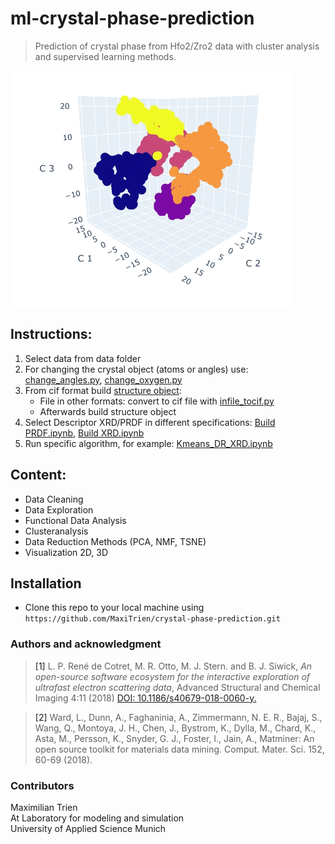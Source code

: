 # ml-crystal-phase-prediction

> Prediction of crystal phase from Hfo2/Zro2 data with cluster analysis and supervised learning methods.

![](docs/recording.gif)

## Instructions: 

1. Select data from data folder
2. For changing the crystal object (atoms or angles) use: [change_angles.py](https://github.com/MaxiTrien/ml-crystal-phase-prediction/blob/master/py_scripts/change_angles.py), [change_oxygen.py](https://github.com/MaxiTrien/ml-crystal-phase-prediction/blob/master/py_scripts/change_oxygen.py)
3. From cif format build [structure object](https://github.com/MaxiTrien/ml-crystal-phase-prediction/blob/master/py_scripts/df_build_descriptorsetup.py):
    - File in other formats: convert to cif file with [infile_tocif.py](https://github.com/MaxiTrien/ml-crystal-phase-prediction/blob/master/py_scripts/infile_tocif.py)
    - Afterwards build structure object
3. Select Descriptor XRD/PRDF in different specifications: [Build PRDF.ipynb](https://github.com/MaxiTrien/ml-crystal-phase-prediction/blob/master/notebooks/unsupervised%20models/PRDF/Build%20PRDF.ipynb), [Build XRD.ipynb](https://github.com/MaxiTrien/ml-crystal-phase-prediction/blob/master/notebooks/unsupervised%20models/XRD-Pattern/Build_XRD.ipynb)
4. Run specific algorithm, for example: [Kmeans_DR_XRD.ipynb](https://github.com/MaxiTrien/ml-crystal-phase-prediction/blob/master/notebooks/unsupervised%20models/XRD-Pattern/Kmeans_DR_XRD.ipynb)

## Content: 
 
 - Data Cleaning
 - Data Exploration
 - Functional Data Analysis
 - Clusteranalysis
 - Data Reduction Methods (PCA, NMF, TSNE)
 - Visualization 2D, 3D
 
 ## Installation
 - Clone this repo to your local machine using `https://github.com/MaxiTrien/crystal-phase-prediction.git`

### Authors and acknowledgment

><a id="1">[1]</a> L. P. René de Cotret, M. R. Otto, M. J. Stern. and B. J. Siwick, *An open-source software ecosystem for the interactive exploration of ultrafast electron scattering data*, Advanced Structural and Chemical Imaging 4:11 (2018) [DOI: 10.1186/s40679-018-0060-y.](https://ascimaging.springeropen.com/articles/10.1186/s40679-018-0060-y)

><a id="2">[2]</a> Ward, L., Dunn, A., Faghaninia, A., Zimmermann, N. E. R., Bajaj, S., Wang, Q.,
Montoya, J. H., Chen, J., Bystrom, K., Dylla, M., Chard, K., Asta, M., Persson,
K., Snyder, G. J., Foster, I., Jain, A., Matminer: An open source toolkit for
materials data mining. Comput. Mater. Sci. 152, 60-69 (2018).

### Contributors
Maximilian Trien \
At Laboratory for modeling and simulation \
University of Applied Science Munich 

